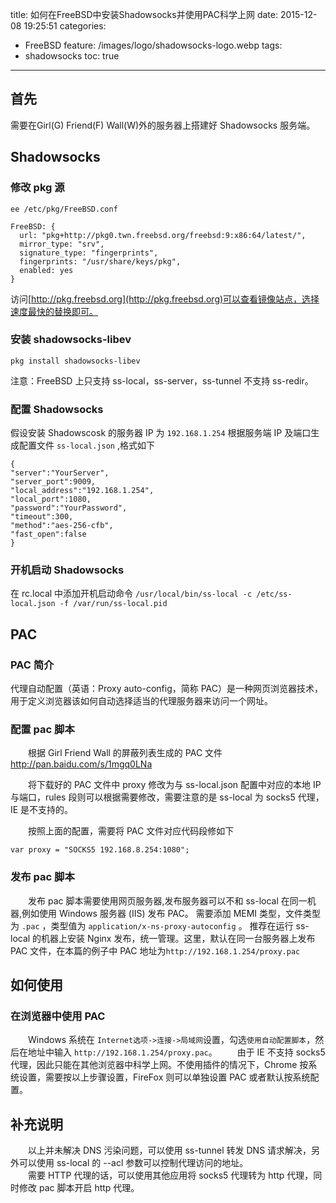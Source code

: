 title: 如何在FreeBSD中安装Shadowsocks并使用PAC科学上网
date: 2015-12-08 19:25:51
categories:
  - FreeBSD
feature: /images/logo/shadowsocks-logo.webp
tags:
  - shadowsocks
toc: true
---
<H2 id="first">首先</h2>

需要在Girl(G) Friend(F) Wall(W)外的服务器上搭建好 Shadowsocks 服务端。

<h2 id="shadowsocks">Shadowsocks</h2>

<h3 id="pkg">修改 pkg 源</h3>

`ee /etc/pkg/FreeBSD.conf`

```
FreeBSD: {
  url: "pkg+http://pkg0.twn.freebsd.org/freebsd:9:x86:64/latest/",
  mirror_type: "srv",
  signature_type: "fingerprints",
  fingerprints: "/usr/share/keys/pkg",
  enabled: yes
}
```
访问[http://pkg.freebsd.org](http://pkg.freebsd.org)可以查看镜像站点，选择速度最快的替换即可。

<h3 id="install-shadowsocks">安装 shadowsocks-libev</h3>

`pkg install shadowsocks-libev`

注意：FreeBSD 上只支持 ss-local，ss-server，ss-tunnel 不支持 ss-redir。

<!-- more -->

<h3 id="config-shadowsocks">配置 Shadowsocks</h3>

假设安装 Shadowscosk 的服务器 IP 为 `192.168.1.254`
根据服务端 IP 及端口生成配置文件 `ss-local.json` ,格式如下
```
{
"server":"YourServer",
"server_port":9009,
"local_address":"192.168.1.254",
"local_port":1080,
"password":"YourPassword",
"timeout":300, 
"method":"aes-256-cfb",
"fast_open":false
}
```

<h3 id="auto-shadowsocks">开机启动 Shadowsocks</h3>

在 rc.local 中添加开机启动命令
`/usr/local/bin/ss-local -c /etc/ss-local.json -f /var/run/ss-local.pid`

<h2 id="pac">PAC</h2>

<h3 id="summary-pac">PAC 简介</h3>

代理自动配置（英语：Proxy auto-config，简称 PAC）是一种网页浏览器技术，用于定义浏览器该如何自动选择适当的代理服务器来访问一个网址。

<h3 id="config-pac">配置 pac 脚本</h3>

　　根据 Girl Friend Wall 的屏蔽列表生成的 PAC 文件 http://pan.baidu.com/s/1mgq0LNa

　　将下载好的 PAC 文件中 proxy 修改为与 ss-local.json 配置中对应的本地 IP 与端口，rules 段则可以根据需要修改，需要注意的是 ss-local 为 socks5 代理，IE 是不支持的。

　　按照上面的配置，需要将 PAC 文件对应代码段修如下

`var proxy = "SOCKS5 192.168.8.254:1080";`

<h3 id="putout-pac">发布 pac 脚本</h3>

　　发布 pac 脚本需要使用网页服务器,发布服务器可以不和 ss-local 在同一机器,例如使用 Windows 服务器 (IIS) 发布 PAC。
	需要添加 MEMI 类型，文件类型为 `.pac` ，类型值为 `application/x-ns-proxy-autoconfig` 。
	推荐在运行 ss-local 的机器上安装 Nginx 发布，统一管理。这里，默认在同一台服务器上发布 PAC 文件，在本篇的例子中 PAC 地址为`http://192.168.1.254/proxy.pac`

<h2 id="use-pac">如何使用</h2>

<h3 id="use-pac-web">在浏览器中使用 PAC</h3>

　　Windows 系统在 `Internet选项->连接->局域网`设置，勾选`使用自动配置脚本`，然后在地址中输入 `http://192.168.1.254/proxy.pac`。
　　由于 IE 不支持 socks5 代理，因此只能在其他浏览器中科学上网。不使用插件的情况下，Chrome 按系统设置，需要按以上步骤设置，FireFox 则可以单独设置 PAC 或者默认按系统配置。

<h2 id="ps">补充说明</h2>

　　以上并未解决 DNS 污染问题，可以使用 ss-tunnel 转发 DNS 请求解决，另外可以使用 ss-local 的 --acl 参数可以控制代理访问的地址。  
　　需要 HTTP 代理的话，可以使用其他应用将 socks5 代理转为 http 代理，同时修改 pac 脚本开启 http 代理。
